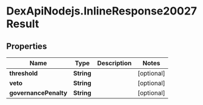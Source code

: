 # DexApiNodejs.InlineResponse20027Result

## Properties

Name | Type | Description | Notes
------------ | ------------- | ------------- | -------------
**threshold** | **String** |  | [optional] 
**veto** | **String** |  | [optional] 
**governancePenalty** | **String** |  | [optional] 


